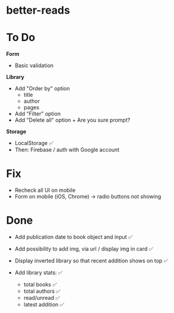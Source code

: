 # better-reads

To Do
===============

**Form**
- Basic validation

**Library**

- Add "Order by" option
  - title
  - author
  - pages
- Add "Filter" option
- Add "Delete all" option + Are you sure prompt?

**Storage**
- LocalStorage ✅
- Then: Firebase / auth with Google account

Fix
===============
- Recheck all UI on mobile
- Form on mobile (iOS, Chrome) -> radio buttons not showing

Done
===============

- Add publication date to book object and input ✅
- Add possibility to add img, via url / display img in card ✅

- Display inverted library so that recent addition shows on top ✅

- Add library stats: ✅
  - total books ✅
  - total authors ✅
  - read/unread ✅
  - latest addition ✅